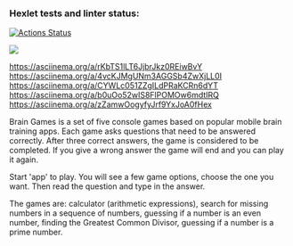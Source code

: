 ### Hexlet tests and linter status:
[![Actions Status](https://github.com/lilialitv/java-project-61/workflows/hexlet-check/badge.svg)](https://github.com/lilialitv/java-project-61/actions)

<a href="https://codeclimate.com/github/lilialitv/java-project-61/maintainability"><img 
src="https://api.codeclimate.com/v1/badges/4dcd9d598cb71e07c3bb/maintainability" /></a>

https://asciinema.org/a/rKbTS1lLT6JjbrJkz0REiwBvY
https://asciinema.org/a/4vcKJMgUNm3AGGSb4ZwXjLL0I
https://asciinema.org/a/CYWLc051ZZgILdPRaKCRn6dYT
https://asciinema.org/a/b0uOo52wIS8FlPOMOw6mdtIRQ
https://asciinema.org/a/zZamwOogyfyJrf9YxJoA0fHex

Brain Games is a set of five console games based on popular mobile brain training apps. Each game asks questions that need to be answered correctly. After three correct answers, the game is considered to be completed. If you give a wrong answer the game will end and you can play it again.

Start 'app' to play. You will see a few game options, choose the one you want. Then read the question and type in the answer.

The games are: calculator (arithmetic expressions), search for missing numbers in a sequence of numbers, guessing if a number is an even number, finding the Greatest Common Divisor, guessing if a number is a  prime number.
